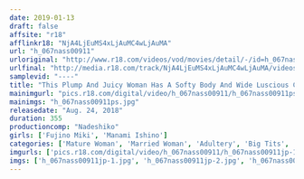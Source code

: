 ```yaml
---
date: 2019-01-13
draft: false
affsite: "r18"
afflinkr18: "NjA4LjEuMS4xLjAuMC4wLjAuMA"
url: "h_067nass00911"
urloriginal: "http://www.r18.com/videos/vod/movies/detail/-/id=h_067nass00911"
urlfinal: "http://media.r18.com/track/NjA4LjEuMS4xLjAuMC4wLjAuMA/videos/vod/movies/detail/-/id=h_067nass00911"
samplevid: "----"
title: "This Plump And Juicy Woman Has A Softy Body And Wide Luscious Curves! Oh, Well This Old Lady Has Even Bigger Surprises For You, Wait Until I Take My Clothes Off! She's So Voluptuous And Tasty, You'll Be Burping For More! Voluptuous Housewives 6 Hours"
mainimgurl: "pics.r18.com/digital/video/h_067nass00911/h_067nass00911ps.jpg"
mainimgs: "h_067nass00911ps.jpg"
releasedate: "Aug. 24, 2018"
duration: 355
productioncomp: "Nadeshiko"
girls: ['Fujino Miki', 'Manami Ishino']
categories: ['Mature Woman', 'Married Woman', 'Adultery', 'Big Tits', 'Chubby', 'Big Tits Lover', 'Creampie', 'Sex Toys', 'Over 4 Hours']
imgurls: ['pics.r18.com/digital/video/h_067nass00911/h_067nass00911jp-1.jpg', 'pics.r18.com/digital/video/h_067nass00911/h_067nass00911jp-2.jpg', 'pics.r18.com/digital/video/h_067nass00911/h_067nass00911jp-3.jpg', 'pics.r18.com/digital/video/h_067nass00911/h_067nass00911jp-4.jpg', 'pics.r18.com/digital/video/h_067nass00911/h_067nass00911jp-5.jpg', 'pics.r18.com/digital/video/h_067nass00911/h_067nass00911jp-6.jpg', 'pics.r18.com/digital/video/h_067nass00911/h_067nass00911jp-7.jpg', 'pics.r18.com/digital/video/h_067nass00911/h_067nass00911jp-8.jpg', 'pics.r18.com/digital/video/h_067nass00911/h_067nass00911jp-9.jpg', 'pics.r18.com/digital/video/h_067nass00911/h_067nass00911jp-10.jpg', 'pics.r18.com/digital/video/h_067nass00911/h_067nass00911jp-11.jpg', 'pics.r18.com/digital/video/h_067nass00911/h_067nass00911jp-12.jpg', 'pics.r18.com/digital/video/h_067nass00911/h_067nass00911jp-13.jpg', 'pics.r18.com/digital/video/h_067nass00911/h_067nass00911jp-14.jpg', 'pics.r18.com/digital/video/h_067nass00911/h_067nass00911jp-15.jpg', 'pics.r18.com/digital/video/h_067nass00911/h_067nass00911jp-16.jpg', 'pics.r18.com/digital/video/h_067nass00911/h_067nass00911jp-17.jpg', 'pics.r18.com/digital/video/h_067nass00911/h_067nass00911jp-18.jpg', 'pics.r18.com/digital/video/h_067nass00911/h_067nass00911jp-19.jpg', 'pics.r18.com/digital/video/h_067nass00911/h_067nass00911jp-20.jpg']
imgs: ['h_067nass00911jp-1.jpg', 'h_067nass00911jp-2.jpg', 'h_067nass00911jp-3.jpg', 'h_067nass00911jp-4.jpg', 'h_067nass00911jp-5.jpg', 'h_067nass00911jp-6.jpg', 'h_067nass00911jp-7.jpg', 'h_067nass00911jp-8.jpg', 'h_067nass00911jp-9.jpg', 'h_067nass00911jp-10.jpg', 'h_067nass00911jp-11.jpg', 'h_067nass00911jp-12.jpg', 'h_067nass00911jp-13.jpg', 'h_067nass00911jp-14.jpg', 'h_067nass00911jp-15.jpg', 'h_067nass00911jp-16.jpg', 'h_067nass00911jp-17.jpg', 'h_067nass00911jp-18.jpg', 'h_067nass00911jp-19.jpg', 'h_067nass00911jp-20.jpg']
---
```

